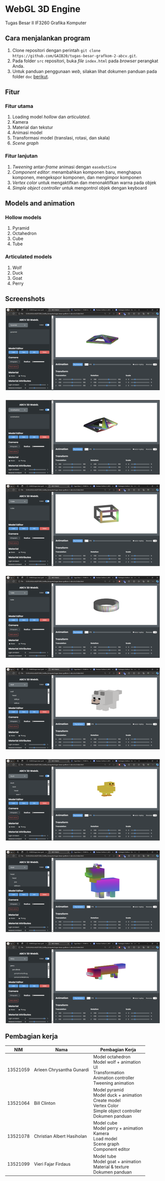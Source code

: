 # WebGL 3D Engine
Tugas Besar II IF3260 Grafika Komputer

## Cara menjalankan program
1. Clone repositori dengan perintah ```git clone https://github.com/GAIB20/tugas-besar-grafkom-2-abcv.git```.
2. Pada folder ```src``` repositori, buka <i>file</i> ```index.html``` pada <i>browser</i> perangkat Anda.
3. Untuk panduan penggunaan <i>web</i>, silakan lihat dokumen panduan pada folder ```doc``` [berikut](docs/Panduan_ABCV.pdf).


## Fitur
### Fitur utama
1. Loading model <i>hollow</i> dan <i>articulated</i>.
2. Kamera
3. Material dan tekstur
4. Animasi model
5. Transformasi model (translasi, rotasi, dan skala)
6. <i>Scene graph</i>

### Fitur lanjutan
1. <i>Tweening</i> antar-<i>frame</i> animasi dengan ```easeOutSine```
2. <i>Component editor</i>: menambahkan komponen baru, menghapus komponen, mengekspor komponen, dan mengimpor komponen
3. <i>Vertex color</i> untuk mengaktifkan dan menonaktifkan warna pada objek
4. <i>Simple object controller</i> untuk mengontrol objek dengan keyboard

## Models and animation
### Hollow models
1. Pyramid
2. Octahedron
3. Cube
4. Tube

### Articulated models
1. Wolf
2. Duck
3. Goat
4. Perry

## Screenshots
<div style="display: flex; justify-content: center; flex-wrap: wrap;gap: 2rem;">
    <img src="screenshots/pyramid.png" style="max-width: 500px;">
    <img src="screenshots/octahedron.png" style="max-width: 500px;">
    <img src="screenshots/cube.png" style="max-width: 500px;">
    <img src="screenshots/tube.png" style="max-width: 500px;">
    <img src="screenshots/wolf.png" style="max-width: 500px;">
    <img src="screenshots/duck.png" style="max-width: 500px;">
    <img src="screenshots/goat.png" style="max-width: 500px;">
    <img src="screenshots/perry.png" style="max-width: 500px;">
</div>


## Pembagian kerja
| NIM       | Nama                      | Pembagian Kerja   |
| --------- | -------                   | -----             |
| 13521059  | Arleen Chrysantha Gunardi | Model octahedron <br> Model wolf + animation <br> UI <br> Transformation <br> Animation controller <br> Tweening animation |
| 13521064  | Bill Clinton              | Model pyramid <br> Model duck + animation <br> Create model <br> Vertex Color <br> Simple object controller <br> Dokumen panduan |
| 13521078  | Christian Albert Hasiholan| Model cube <br> Model perry + animation <br> Kamera <br> Load model <br> Scene graph <br> Component editor |
| 13521099  | Vieri Fajar Firdaus       | Model tube <br> Model goat + animation <br> Material & texture <br> Dokumen panduan |
